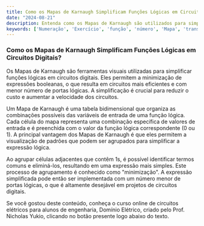 ```yaml
---
title: Como os Mapas de Karnaugh Simplificam Funções Lógicas em Circuitos Digitais?
date: "2024-08-21"
description: Entenda como os Mapas de Karnaugh são utilizados para simplificar funções lógicas em circuitos digitais.
keywords: ['Numeração', 'Exercício', 'função', 'número', 'Mapa', 'transistor', 'Porta']
---
```


### Como os Mapas de Karnaugh Simplificam Funções Lógicas em Circuitos Digitais?

Os Mapas de Karnaugh são ferramentas visuais utilizadas para simplificar funções lógicas em circuitos digitais. Eles permitem a minimização de expressões booleanas, o que resulta em circuitos mais eficientes e com menor número de portas lógicas. A simplificação é crucial para reduzir o custo e aumentar a velocidade dos circuitos.

Um Mapa de Karnaugh é uma tabela bidimensional que organiza as combinações possíveis das variáveis de entrada de uma função lógica. Cada célula do mapa representa uma combinação específica de valores de entrada e é preenchida com o valor da função lógica correspondente (0 ou 1). A principal vantagem dos Mapas de Karnaugh é que eles permitem a visualização de padrões que podem ser agrupados para simplificar a expressão lógica.

Ao agrupar células adjacentes que contêm 1s, é possível identificar termos comuns e eliminá-los, resultando em uma expressão mais simples. Este processo de agrupamento é conhecido como "minimização". A expressão simplificada pode então ser implementada com um número menor de portas lógicas, o que é altamente desejável em projetos de circuitos digitais.

Se você gostou deste conteúdo, conheça o curso online de circuitos elétricos para alunos de engenharia, Domínio Elétrico, criado pelo Prof. Nicholas Yukio, clicando no botão presente logo abaixo do texto.